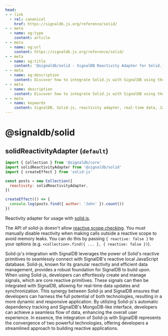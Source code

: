 ```yaml
---
head:
- - link
  - rel: canonical
    href: https://signaldb.js.org/reference/solid/
- - meta
  - name: og:type
    content: article
- - meta
  - name: og:url
    content: https://signaldb.js.org/reference/solid/
- - meta
  - name: og:title
    content: '@signaldb/solid - SignalDB Reactivity Adapter for Solid.js'
- - meta
  - name: og:description
    content: Discover how to integrate Solid.js with SignalDB using the reactivity adapter for seamless reactive database integration.
- - meta
  - name: description
    content: Discover how to integrate Solid.js with SignalDB using the reactivity adapter for seamless reactive database integration.
- - meta
  - name: keywords
    content: SignalDB, Solid-js, reactivity adapter, real-time data, JavaScript, TypeScript, reactive primitives, integration guide, collection setup, automatic cleanup
---
```

# @signaldb/solid

## solidReactivityAdapter (`default`)

```js
import { Collection } from '@signaldb/core'
import solidReactivityAdapter from '@signaldb/solid'
import { createEffect } from 'solid-js'

const posts = new Collection({
  reactivity: solidReactivityAdapter,
})

createEffect(() => {
  console.log(posts.find({ author: 'John' }).count())
})
```


Reactivity adapter for usage with [solid.js](https://www.solidjs.com/docs/latest).

The API of solid-js doesn't allow [reactive scope checking](/reactivity/#reactivity-libraries).
You must manually disable reactivity when making calls outside a reactive scope to avoid memory leaks. You can do this by passing `{ reactive: false }` to your options (e.g. `<collection>.find({ ... }, { reactive: false })`).

Solid-js's integration with SignalDB leverages the power of Solid's reactive primitives to seamlessly connect with SignalDB's reactive local JavaScript database. Solid-js, known for its granular reactivity and efficient data management, provides a robust foundation for SignalDB to build upon. When using Solid-js, developers can effortlessly create and manage signals, which are core reactive primitives. These signals can then be integrated with SignalDB, allowing for real-time data updates and synchronization. This synergy between Solid-js and SignalDB ensures that developers can harness the full potential of both technologies, resulting in a more dynamic and responsive application. By utilizing Solid-js's automatic dependency tracking and SignalDB's MongoDB-like interface, developers can achieve a seamless flow of data, enhancing the overall user experience. In essence, the integration of Solid-js with SignalDB represents the convergence of two powerful technologies, offering developers a streamlined approach to building reactive applications.
